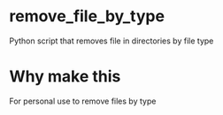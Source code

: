 # remove_file_by_type
Python script that removes file in directories by file type
# Why make this
<p>For personal use to remove  files by type</p>

